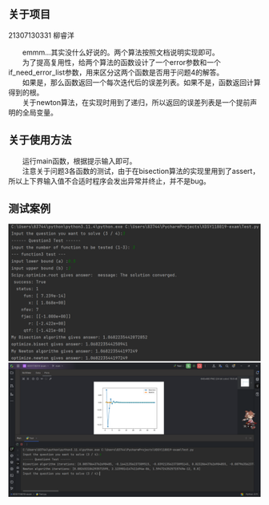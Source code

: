 ## 关于项目
21307130331 柳睿洋  

&emsp;&emsp;emmm...其实没什么好说的。两个算法按照文档说明实现即可。  
&emsp;&emsp;为了提高复用性，给两个算法的函数设计了一个error参数和一个if_need_error_list参数，用来区分这两个函数是否用于问题4的解答。  
&emsp;&emsp;如果是，那么函数返回一个每次迭代后的误差列表。如果不是，函数返回计算得到的根。  
&emsp;&emsp;关于newton算法，在实现时用到了递归，所以返回的误差列表是一个提前声明的全局变量。  


## 关于使用方法
&emsp;&emsp;运行main函数，根据提示输入即可。  
&emsp;&emsp;注意关于问题3各函数的测试，由于在bisection算法的实现里用到了assert，所以上下界输入值不合适时程序会发出异常并终止，并不是bug。

## 测试案例
![](python_test1.png)
![](python_test_2.png)
